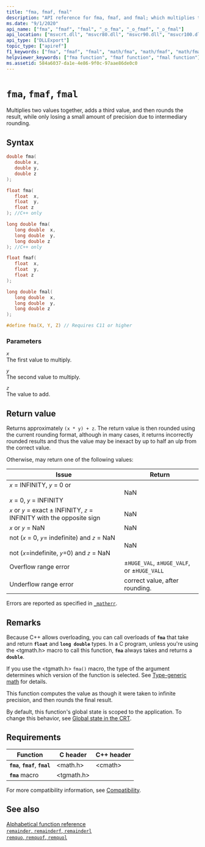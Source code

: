 ```yaml
---
title: "fma, fmaf, fmal"
description: "API reference for fma, fmaf, and fmal; which multiplies two values together, adds a third value, and then rounds the result, while only losing a small amount of precision due to intermediary rounding."
ms.date: "9/1/2020"
api_name: ["fma", "fmaf", "fmal", "_o_fma", "_o_fmaf", "_o_fmal"]
api_location: ["msvcrt.dll", "msvcr80.dll", "msvcr90.dll", "msvcr100.dll", "msvcr100_clr0400.dll", "msvcr110.dll", "msvcr110_clr0400.dll", "msvcr120.dll", "msvcr120_clr0400.dll", "ucrtbase.dll", "api-ms-win-crt-math-l1-1-0.dll"]
api_type: ["DLLExport"]
topic_type: ["apiref"]
f1_keywords: ["fma", "fmaf", "fmal", "math/fma", "math/fmaf", "math/fmal"]
helpviewer_keywords: ["fma function", "fmaf function", "fmal function"]
ms.assetid: 584a6037-da1e-4e86-9f0c-97aae86de0c0
---
```

# `fma`, `fmaf`, `fmal`

Multiplies two values together, adds a third value, and then rounds the result, while only losing a small amount of precision due to intermediary rounding.

## Syntax

```C
double fma(
   double x,
   double y,
   double z
);

float fma(
   float  x,
   float  y,
   float z
); //C++ only

long double fma(
   long double  x,
   long double  y,
   long double z
); //C++ only

float fmaf(
   float  x,
   float  y,
   float z
);

long double fmal(
   long double  x,
   long double  y,
   long double z
);

#define fma(X, Y, Z) // Requires C11 or higher
```

### Parameters

*`x`*\
The first value to multiply.

*`y`*\
The second value to multiply.

*`z`*\
The value to add.

## Return value

Returns approximately `(x * y) + z`. The return value is then rounded using the current rounding format, although in many cases, it returns incorrectly rounded results and thus the value may be inexact by up to half an ulp from the correct value.

Otherwise, may return one of the following values:

| Issue | Return |
|---|---|
| *`x`* = INFINITY, *`y`* = 0 or<br /><br /> *`x`* = 0, *`y`* = INFINITY | NaN |
| *`x`* or *`y`* = exact ± INFINITY, *`z`* = INFINITY with the opposite sign | NaN |
| *`x`* or *`y`* = NaN | NaN |
| not (*`x`* = 0, *`y`*= indefinite) and *`z`* = NaN<br /><br /> not (*`x`*=indefinite, *`y`*=0) and *`z`* = NaN | NaN |
| Overflow range error | ±`HUGE_VAL`, ±`HUGE_VALF`, or ±`HUGE_VALL` |
| Underflow range error | correct value, after rounding. |

Errors are reported as specified in [`_matherr`](matherr.md).

## Remarks

Because C++ allows overloading, you can call overloads of **`fma`** that take and return **`float`** and **`long double`** types. In a C program, unless you're using the \<tgmath.h> macro to call this function, **`fma`** always takes and returns a **`double`**.

If you use the \<tgmath.h> `fma()` macro, the type of the argument determines which version of the function is selected. See [Type-generic math](../tgmath.md) for details.

This function computes the value as though it were taken to infinite precision, and then rounds the final result.

By default, this function's global state is scoped to the application. To change this behavior, see [Global state in the CRT](../global-state.md).

## Requirements

| Function | C header | C++ header |
|---|---|---|
| **`fma`**, **`fmaf`**, **`fmal`** | \<math.h> | \<cmath> |
| **`fma`** macro | \<tgmath.h> |  |

For more compatibility information, see [Compatibility](../compatibility.md).

## See also

[Alphabetical function reference](crt-alphabetical-function-reference.md)\
[`remainder`, `remainderf`, `remainderl`](remainder-remainderf-remainderl.md)\
[`remquo`, `remquof`, `remquol`](remquo-remquof-remquol.md)
